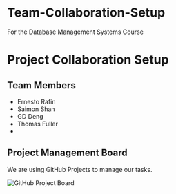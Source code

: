 # Team-Collaboration-Setup
For the Database Management Systems Course
# Project Collaboration Setup

## Team Members
- Ernesto Rafin
- Saimon Shan
- GD Deng
- Thomas Fuller
- 
## Project Management Board
We are using GitHub Projects to manage our tasks.  

![GitHub Project Board](docs/board.png)

